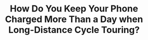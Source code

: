 ---
layout: community
category: community
title: "How Do You Keep Your Phone Charged More Than a Day when Long-Distance Cycle Touring?"
description: "How do people keep their phone on charge  for more than a day without plugging on mains? I have a front dynamo 6v 3w with my phone on charge and the charge keeps falling throughout the day."
isTopLevel: false
isSingleLevel: false
isArticle: false
datePublished: 2022-06-14 12:32:00 +0300
dateModified: 2022-06-14 12:32:00 +0300
published: false
---